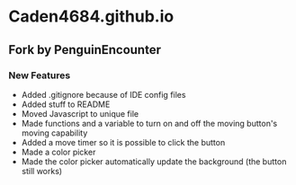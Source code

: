 # Caden4684.github.io
## Fork by PenguinEncounter

### New Features
* Added .gitignore because of IDE config files
* Added stuff to README
* Moved Javascript to unique file
* Made functions and a variable to turn on and off the
moving button's moving capability
* Added a move timer so it is possible to click the button
* Made a color picker
* Made the color picker automatically update the background (the button still works)
